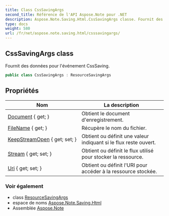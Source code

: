 ```yaml
---
title: Class CssSavingArgs
second_title: Référence de l'API Aspose.Note pour .NET
description: Aspose.Note.Saving.Html.CssSavingArgs classe. Fournit des données pour lévénement CssSaving.
type: docs
weight: 580
url: /fr/net/aspose.note.saving.html/csssavingargs/
---
```

## CssSavingArgs class

Fournit des données pour l'événement CssSaving.

```csharp
public class CssSavingArgs : ResourceSavingArgs
```

## Propriétés

| Nom | La description |
| --- | --- |
| [Document](../../aspose.note.saving.html/resourcesavingargs/document/) { get; } | Obtient le document d'enregistrement. |
| [FileName](../../aspose.note.saving.html/resourcesavingargs/filename/) { get; } | Récupère le nom du fichier. |
| [KeepStreamOpen](../../aspose.note.saving.html/resourcesavingargs/keepstreamopen/) { get; set; } | Obtient ou définit une valeur indiquant si le flux reste ouvert. |
| [Stream](../../aspose.note.saving.html/resourcesavingargs/stream/) { get; set; } | Obtient ou définit le flux utilisé pour stocker la ressource. |
| [Uri](../../aspose.note.saving.html/resourcesavingargs/uri/) { get; set; } | Obtient ou définit l'URI pour accéder à la ressource stockée. |

### Voir également

* class [ResourceSavingArgs](../resourcesavingargs/)
* espace de noms [Aspose.Note.Saving.Html](../../aspose.note.saving.html/)
* Assemblée [Aspose.Note](../../)


